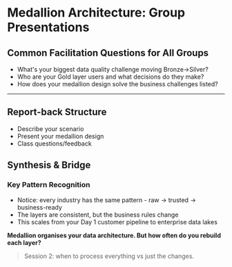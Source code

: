 # Medallion Architecture: Group Presentations

## Common Facilitation Questions for All Groups

- What's your biggest data quality challenge moving Bronze→Silver?
- Who are your Gold layer users and what decisions do they make?
- How does your medallion design solve the business challenges listed?

---

## Report-back Structure

- Describe your scenario
- Present your medallion design
- Class questions/feedback

## Synthesis & Bridge

### Key Pattern Recognition

- Notice: every industry has the same pattern - raw → trusted → business-ready
- The layers are consistent, but the business rules change
- This scales from your Day 1 customer pipeline to enterprise data lakes

**Medallion organises your data architecture. But how often do you rebuild each layer?**

> Session 2: when to process everything vs just the changes.
